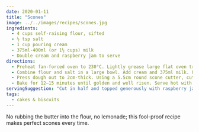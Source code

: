 ```yaml
---
date: 2020-01-11
title: "Scones"
image: ../../images/recipes/scones.jpg
ingredients:
  - 4 cups self-raising flour, sifted
  - ½ tsp salt
  - 1 cup pouring cream
  - 375ml-400ml (or 1½ cups) milk
  - Double cream and raspberry jam to serve
directions:
  - Preheat fan-forced oven to 230°C. Lightly grease large flat oven tray.
  - Combine flour and salt in a large bowl. Add cream and 375ml milk. Use a flat-bladed knife to stir to a soft dough adding more milk if necessary. Turn onto a lightly floured surface and knead gently until dough comes together.
  - Press dough out to 2cm-thick. Using a 5.5cm round scone cutter, cut as many scones from dough as possible. Press dough scraps together gently, rolling it 2.5cm-thick and cut more scones. Repeat rolling the dough 5mm thicker each time until you have used all the dough. Place onto tray just touching each other.
  - Bake for 12–15 minutes until golden and well risen. Serve hot with cream and jam.
servingSuggestion: "Cut in half and topped generously with raspberry jam and whipped thickened cream."
tags:
  - cakes & biscuits
---
```


No rubbing the butter into the flour, no lemonade; this fool-proof recipe makes perfect scones every time.
